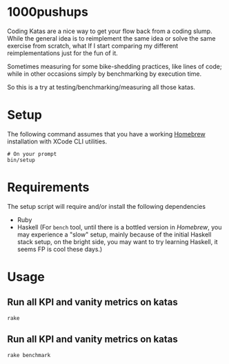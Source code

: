 # 1000pushups

Coding Katas are a nice way to get your flow back from a coding slump.
While the general idea is to reimplement the same idea or solve the same
exercise from scratch, what If I start comparing my different
reimplementations just for the fun of it.

Sometimes measuring for some bike-shedding practices, like lines of code; while
in other occasions simply by benchmarking by execution time.

So this is a try at testing/benchmarking/measuring all those katas.

# Setup

The following command assumes that you have a working
[Homebrew](http://brew.sh) installation with XCode CLI utilities.

```
# On your prompt
bin/setup
```

# Requirements
The setup script will require and/or install the following dependencies

 - Ruby
 - Haskell (For `bench` tool, until there is a bottled version in *Homebrew*,
   you may experience a "slow" setup, mainly because of the initial Haskell
   stack setup, on the bright side, you may want to try learning Haskell, it
   seems FP is cool these days.)



# Usage

## Run all KPI and vanity metrics on katas
```
rake
```


## Run all KPI and vanity metrics on katas
```
rake benchmark
```

